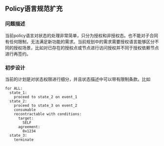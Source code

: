 ## Policy语言规范扩充

### 问题描述

当前policy语言对状态的处理非常简单，只分为授权和非授权态。也不能对子合同有任何限制，无法满足新功能的需求。当前规划中的需求需要授权语言能够区分不同的授权场景，比如对已存在的授权点或节点进行访问授权并不同于授权依赖节点进行再签约。

### 初步设计

当前的计划是对状态权限进行细分，并且状态描述中可以带有限制条款。比如

```
for ALL:
  state_1:
    proceed to state_2 on event_1
  state_2:
    proceed to state_3 on event_2
    consumable
    recontractable with conditions:
      target:
        SELF
      agreement:
        0x1234
  state_3:
    terminate
```
